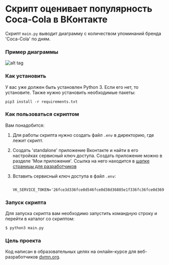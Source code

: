 # Скрипт оценивает популярность Coca-Cola в ВКонтакте

Скрипт ```main.py``` выводит диаграмму с количеством упоминаний бренда 'Coca-Cola' по дням.

### Пример диаграммы
![alt tag](https://dvmn.org/media/filer_public/11/4c/114c5cb5-30a4-4f30-99e7-9fb0d22246c9/lesson_1_step_10.png "Пример диаграммы")​

### Как установить

У вас уже должен быть установлен Python 3. Если его нет, то установите.
Также нужно установить необходимые пакеты:
```
pip3 install -r requirements.txt
```

### Как пользоваться скриптом
Вам понадобится:

1. Для работы скрипта нужно создать файл  ```.env``` в директорию, где лежит скрипт.

2. Создать 'standalone' приложение Вконтакте и найти в его настройках сервисный ключ доступа.
Создать приложение можно в разделе 'Мои приложения'. Ссылка на него находится в [шапке страницы для разработчиков](https://vk.com/dev)

3. Вставить сервисный ключ доступа в файл ```.env```:    
   ```
    VK_SERVICE_TOKEN='26fce3d336fce0d546fce0d38d36885e1f336fc36fce0d36926c0facdd0df5c2f5cd0a0'
    ```

### Запуск скрипта
Для запуска скрипта вам необходимо запустить командную строку и перейти в каталог со скриптом:
```
$ python3 main.py
```

### Цель проекта

Код написан в образовательных целях на онлайн-курсе для веб-разработчиков [dvmn.org](https://dvmn.org/).